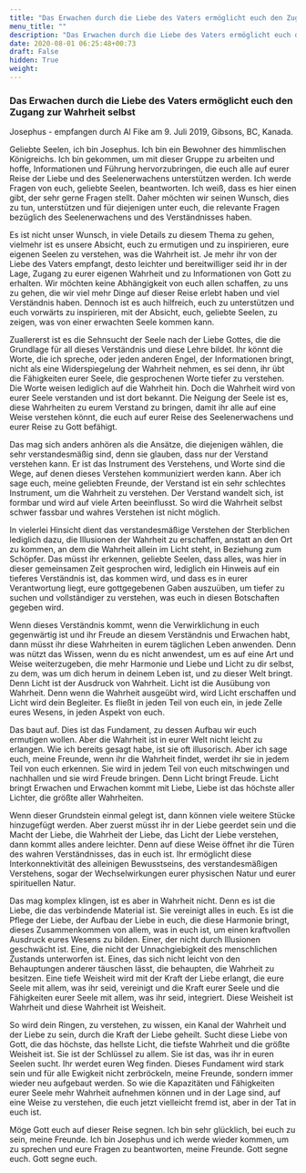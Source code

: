 ```yaml
---
title: "Das Erwachen durch die Liebe des Vaters ermöglicht euch den Zugang zur Wahrheit selbst"
menu_title: ""
description: "Das Erwachen durch die Liebe des Vaters ermöglicht euch den Zugang zur Wahrheit selbst"
date: 2020-08-01 06:25:48+00:73
draft: False
hidden: True
weight:
---
```

### Das Erwachen durch die Liebe des Vaters ermöglicht euch den Zugang zur Wahrheit selbst

Josephus - empfangen durch Al Fike am 9. Juli 2019, Gibsons, BC, Kanada.

Geliebte Seelen, ich bin Josephus. Ich bin ein Bewohner des himmlischen Königreichs. Ich bin gekommen, um mit dieser Gruppe zu arbeiten und hoffe, Informationen und Führung hervorzubringen, die euch alle auf eurer Reise der Liebe und des Seelenerwachens unterstützen werden. Ich werde Fragen von euch, geliebte Seelen, beantworten. Ich weiß, dass es hier einen gibt, der sehr gerne Fragen stellt. Daher möchten wir seinen Wunsch, dies zu tun, unterstützen und für diejenigen unter euch, die relevante Fragen bezüglich des Seelenerwachens und des Verständnisses haben.

Es ist nicht unser Wunsch, in viele Details zu diesem Thema zu gehen, vielmehr ist es unsere Absicht, euch zu ermutigen und zu inspirieren, eure eigenen Seelen zu verstehen, was die Wahrheit ist. Je mehr ihr von der Liebe des Vaters empfangt, desto leichter und bereitwilliger seid ihr in der Lage, Zugang zu eurer eigenen Wahrheit und zu Informationen von Gott zu erhalten. Wir möchten keine Abhängigkeit von euch allen schaffen, zu uns zu gehen, die wir viel mehr Dinge auf dieser Reise erlebt haben und viel Verständnis haben. Dennoch ist es auch hilfreich, euch zu unterstützen und euch vorwärts zu inspirieren, mit der Absicht, euch, geliebte Seelen, zu zeigen, was von einer erwachten Seele kommen kann.

Zuallererst ist es die Sehnsucht der Seele nach der Liebe Gottes, die die Grundlage für all dieses Verständnis und diese Lehre bildet. Ihr könnt die Worte, die ich spreche, oder jeden anderen Engel, der Informationen bringt, nicht als eine Widerspiegelung der Wahrheit nehmen, es sei denn, ihr übt die Fähigkeiten eurer Seele, die gesprochenen Worte tiefer zu verstehen. Die Worte weisen lediglich auf die Wahrheit hin. Doch die Wahrheit wird von eurer Seele verstanden und ist dort bekannt. Die Neigung der Seele ist es, diese Wahrheiten zu eurem Verstand zu bringen, damit ihr alle auf eine Weise verstehen könnt, die euch auf eurer Reise des Seelenerwachens und eurer Reise zu Gott befähigt.

Das mag sich anders anhören als die Ansätze, die diejenigen wählen, die sehr verstandesmäßig sind, denn sie glauben, dass nur der Verstand verstehen kann. Er ist das Instrument des Verstehens, und Worte sind die Wege, auf denen dieses Verstehen kommuniziert werden kann. Aber ich sage euch, meine geliebten Freunde, der Verstand ist ein sehr schlechtes Instrument, um die Wahrheit zu verstehen. Der Verstand wandelt sich, ist formbar und wird auf viele Arten beeinflusst. So wird die Wahrheit selbst schwer fassbar und wahres Verstehen ist nicht möglich.

In vielerlei Hinsicht dient das verstandesmäßige Verstehen der Sterblichen lediglich dazu, die Illusionen der Wahrheit zu erschaffen, anstatt an den Ort zu kommen, an dem die Wahrheit allein im Licht steht, in Beziehung zum Schöpfer. Das müsst ihr erkennen, geliebte Seelen, dass alles, was hier in dieser gemeinsamen Zeit gesprochen wird, lediglich ein Hinweis auf ein tieferes Verständnis ist, das kommen wird, und dass es in eurer Verantwortung liegt, eure gottgegebenen Gaben auszuüben, um tiefer zu suchen und vollständiger zu verstehen, was euch in diesen Botschaften gegeben wird.

Wenn dieses Verständnis kommt, wenn die Verwirklichung in euch gegenwärtig ist und ihr Freude an diesem Verständnis und Erwachen habt, dann müsst ihr diese Wahrheiten in eurem täglichen Leben anwenden. Denn was nützt das Wissen, wenn du es nicht anwendest, um es auf eine Art und Weise weiterzugeben, die mehr Harmonie und Liebe und Licht zu dir selbst, zu dem, was um dich herum in deinem Leben ist, und zu dieser Welt bringt. Denn Licht ist der Ausdruck von Wahrheit. Licht ist die Ausübung von Wahrheit. Denn wenn die Wahrheit ausgeübt wird, wird Licht erschaffen und Licht wird dein Begleiter. Es fließt in jeden Teil von euch ein, in jede Zelle eures Wesens, in jeden Aspekt von euch.

Das baut auf. Dies ist das Fundament, zu dessen Aufbau wir euch ermutigen wollen. Aber die Wahrheit ist in eurer Welt nicht leicht zu erlangen. Wie ich bereits gesagt habe, ist sie oft illusorisch. Aber ich sage euch, meine Freunde, wenn ihr die Wahrheit findet, werdet ihr sie in jedem Teil von euch erkennen. Sie wird in jedem Teil von euch mitschwingen und nachhallen und sie wird Freude bringen. Denn Licht bringt Freude. Licht bringt Erwachen und Erwachen kommt mit Liebe, Liebe ist das höchste aller Lichter, die größte aller Wahrheiten.

Wenn dieser Grundstein einmal gelegt ist, dann können viele weitere Stücke hinzugefügt werden. Aber zuerst müsst ihr in der Liebe geerdet sein und die Macht der Liebe, die Wahrheit der Liebe, das Licht der Liebe verstehen, dann kommt alles andere leichter. Denn auf diese Weise öffnet ihr die Türen des wahren Verständnisses, das in euch ist. Ihr ermöglicht diese Interkonnektivität des alleinigen Bewusstseins, des verstandesmäßigen Verstehens, sogar der Wechselwirkungen eurer physischen Natur und eurer spirituellen Natur.

Das mag komplex klingen, ist es aber in Wahrheit nicht. Denn es ist die Liebe, die das verbindende Material ist. Sie vereinigt alles in euch. Es ist die Pflege der Liebe, der Aufbau der Liebe in euch, die diese Harmonie bringt, dieses Zusammenkommen von allem, was in euch ist, um einen kraftvollen Ausdruck eures Wesens zu bilden. Einer, der nicht durch Illusionen geschwächt ist. Eine, die nicht der Unnachgiebigkeit des menschlichen Zustands unterworfen ist. Eines, das sich nicht leicht von den Behauptungen anderer täuschen lässt, die behaupten, die Wahrheit zu besitzen. Eine tiefe Weisheit wird mit der Kraft der Liebe erlangt, die eure Seele mit allem, was ihr seid, vereinigt und die Kraft eurer Seele und die Fähigkeiten eurer Seele mit allem, was ihr seid, integriert. Diese Weisheit ist Wahrheit und diese Wahrheit ist Weisheit.

So wird dein Ringen, zu verstehen, zu wissen, ein Kanal der Wahrheit und der Liebe zu sein, durch die Kraft der Liebe geheilt. Sucht diese Liebe von Gott, die das höchste, das hellste Licht, die tiefste Wahrheit und die größte Weisheit ist. Sie ist der Schlüssel zu allem. Sie ist das, was ihr in euren Seelen sucht. Ihr werdet euren Weg finden. Dieses Fundament wird stark sein und für alle Ewigkeit nicht zerbröckeln, meine Freunde, sondern immer wieder neu aufgebaut werden. So wie die Kapazitäten und Fähigkeiten eurer Seele mehr Wahrheit aufnehmen können und in der Lage sind, auf eine Weise zu verstehen, die euch jetzt vielleicht fremd ist, aber in der Tat in euch ist.

Möge Gott euch auf dieser Reise segnen. Ich bin sehr glücklich, bei euch zu sein, meine Freunde. Ich bin Josephus und ich werde wieder kommen, um zu sprechen und eure Fragen zu beantworten, meine Freunde. Gott segne euch. Gott segne euch.
